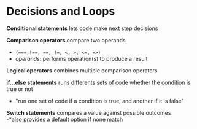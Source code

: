 # Decisions and Loops  

**Conditional statements** lets code make next step decisions

**Comparison operators** compare two operands  
- `(===,!==, ==, !=, <, >, <=, =>)` 
- *operands*: performs operation(s) to produce a result  
 
**Logical operators** combines multiple comparison operators  

**if...else statements** runs differents sets of code whether the condition is true or not  
- "run one set of code if a condition is true, and another if it is false"
  
**Switch statements** compares a value against possible outcomes  
-*also provides a default option if none match  
